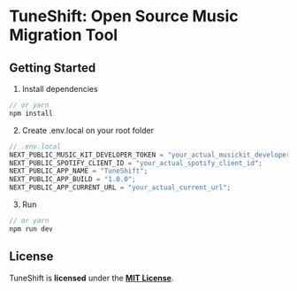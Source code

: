# TuneShift: Open Source Music Migration Tool

## Getting Started

1. Install dependencies

```javascript
// or yarn
npm install
```

2. Create .env.local on your root folder

```javascript
// .env.local
NEXT_PUBLIC_MUSIC_KIT_DEVELOPER_TOKEN = "your_actual_musickit_developer_token";
NEXT_PUBLIC_SPOTIFY_CLIENT_ID = "your_actual_spotify_client_id";
NEXT_PUBLIC_APP_NAME = "TuneShift";
NEXT_PUBLIC_APP_BUILD = "1.0.0";
NEXT_PUBLIC_APP_CURRENT_URL = "your_actual_current_url";
```

3. Run

```javascript
// or yarn
npm run dev
```

## License

TuneShift is **licensed** under the **[MIT License](https://github.com/changhoetyng/tuneshift/blob/main/LICENSE.txt)**.
